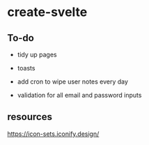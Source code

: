 # create-svelte

## To-do

- tidy up pages
- toasts
- add cron to wipe user notes every day

- validation for all email and password inputs

## resources

https://icon-sets.iconify.design/

 